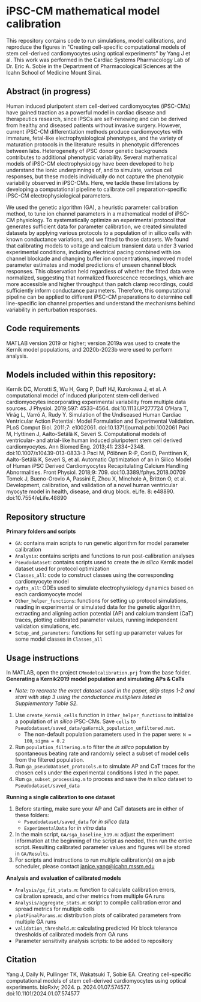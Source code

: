 # iPSC-CM mathematical model calibration
This repository contains code to run simulations, model calibrations, and reproduce the figures in "Creating cell-specific computational models of stem cell-derived cardiomyocytes using optical experiments" by Yang J et al. This work was performed in the Cardiac Systems Pharmacology Lab of Dr. Eric A. Sobie in the Department of Pharmacological Sciences at the Icahn School of Medicine Mount Sinai.
## Abstract (in progress)
Human induced pluripotent stem cell-derived cardiomyocytes (iPSC-CMs) have gained traction as a powerful model in cardiac disease and therapeutics research, since iPSCs are self-renewing and can be derived from healthy and diseased patients without invasive surgery. However, current iPSC-CM differentiation methods produce cardiomyocytes with immature, fetal-like electrophysiological phenotypes, and the variety of maturation protocols in the literature results in phenotypic differences between labs. Heterogeneity of iPSC donor genetic backgrounds contributes to additional phenotypic variability. Several mathematical models of iPSC-CM electrophysiology have been developed to help understand the ionic underpinnings of, and to simulate, various cell responses, but these models individually do not capture the phenotypic variability observed in iPSC-CMs. Here, we tackle these limitations by developing a computational pipeline to calibrate cell preparation-specific iPSC-CM electrophysiological parameters. 

We used the genetic algorithm (GA), a heuristic parameter calibration method, to tune ion channel parameters in a mathematical model of iPSC-CM physiology. To systematically optimize an experimental protocol that generates sufficient data for parameter calibration, we created simulated datasets by applying various protocols to a population of in silico cells with known conductance variations, and we fitted to those datasets. We found that calibrating models to voltage and calcium transient data under 3 varied experimental conditions, including electrical pacing combined with ion channel blockade and changing buffer ion concentrations, improved model parameter estimates and model predictions of unseen channel block responses. This observation held regardless of whether the fitted data were normalized, suggesting that normalized fluorescence recordings, which are more accessible and higher throughput than patch clamp recordings, could sufficiently inform conductance parameters. Therefore, this computational pipeline can be applied to different iPSC-CM preparations to determine cell line-specific ion channel properties and understand the mechanisms behind variability in perturbation responses. 
## Code requirements
MATLAB version 2019 or higher; version 2019a was used to create the Kernik model populations, and 2020b-2023b were used to perform analysis.
## Models included within this repository:
Kernik DC, Morotti S, Wu H, Garg P, Duff HJ, Kurokawa J, et al. A computational model of induced pluripotent stem‐cell derived cardiomyocytes incorporating experimental variability from multiple data sources. J Physiol. 2019;597: 4533–4564. doi:10.1113/JP277724
O’Hara T, Virág L, Varró A, Rudy Y. Simulation of the Undiseased Human Cardiac Ventricular Action Potential: Model Formulation and Experimental Validation. PLoS Comput Biol. 2011;7: e1002061. doi:10.1371/journal.pcbi.1002061
Paci M, Hyttinen J, Aalto-Setälä K, Severi S. Computational models of ventricular- and atrial-like human induced pluripotent stem cell derived cardiomyocytes. Ann Biomed Eng. 2013;41: 2334–2348. doi:10.1007/s10439-013-0833-3
Paci M, Pölönen R-P, Cori D, Penttinen K, Aalto-Setälä K, Severi S, et al. Automatic Optimization of an in Silico Model of Human iPSC Derived Cardiomyocytes Recapitulating Calcium Handling Abnormalities. Front Physiol. 2018;9: 709. doi:10.3389/fphys.2018.00709
Tomek J, Bueno-Orovio A, Passini E, Zhou X, Minchole A, Britton O, et al. Development, calibration, and validation of a novel human ventricular myocyte model in health, disease, and drug block. eLife. 8: e48890. doi:10.7554/eLife.48890

## Repository structure 
**Primary folders and scripts**
- `GA`: contains main scripts to run genetic algorithm for model parameter calibration
- `Analysis`: contains scripts and functions to run post-calibration analyses
- `Pseudodataset`: contains scripts used to create the *in silico* Kernik model dataset used for protocol optimization
- `Classes_all`: code to construct classes using the corresponding cardiomyocyte model
- `dydts_all`: ODEs used to simulate electrophysiology dynamics based on each cardiomyocyte model
- `Other_helper_functions`: functions for setting up protocol simulations, reading in experimental or simulated data for the genetic algorithm, extracting and aligning action potential (AP) and calcium transient (CaT) traces, plotting calibrated parameter values, running independent validation simulations, etc.
- `Setup_and_parameters`: functions for setting up parameter values for some model classes in `Classes_all`

## Usage instructions
In MATLAB, open the project `CMmodelcalibration.prj` from the base folder.
**Generating a Kernik2019 model population and simulating APs & CaTs**
- *Note: to recreate the exact dataset used in the paper, skip steps 1-2 and start with step 3 using the conductance multipliers listed in Supplementary Table S2.*
1. Use `create_Kernik_cells` function in `Other_helper_functions` to initialize a population of *in silico* iPSC-CMs. Save `cells` to `Pseudodataset/saved_data/gaKernik_population_unfiltered.mat`. 
	- The non-default population parameters used in the paper were: `N = 100`, `sigma = 0.2`
2. Run `population_filtering.m` to filter the *in silico* population by spontaneous beating rate and randomly select a subset of model cells from the filtered population. 
3. Run `ga_pseudoDataset_protocols.m` to simulate AP and CaT traces for the chosen cells under the experimental conditions listed in the paper.
4. Run `ga_subset_processing.m` to process and save the *in silico* dataset to `Pseudodataset/saved_data`
   
**Running a single calibration to one dataset**
1. Before starting, make sure your AP and CaT datasets are in either of these folders: 
	- `Pseudodataset/saved_data` for *in silico* data
	- `ExperimentalData` for *in vitro* data
2. In the main script, `GA/sga_baseline_k19.m`: adjust the experiment information at the beginning of the script as needed, then run the entire script. Resulting calibrated parameter values and figures will be stored in `GA/Results`.
3. For scripts and instructions to run multiple calibration(s) on a job scheduler, please contact janice.yang@icahn.mssm.edu
   
**Analysis and evaluation of calibrated models**
- `Analysis/ga_fit_stats.m`: function to calculate calibration errors, calibration spreads, and other metrics from multiple GA runs
- `Analysis/aggregate_stats.m`: script to compile calibration error and spread metrics for multiple cells
- `plotFinalParams.m`: distribution plots of calibrated parameters from multiple GA runs
- `validation_threshold.m`: calculating predicted IKr block tolerance thresholds of calibrated models from GA runs
- Parameter sensitivity analysis scripts: to be added to repository
## Citation 
Yang J, Daily N, Pullinger TK, Wakatsuki T, Sobie EA. Creating cell-specific computational models of stem cell-derived cardiomyocytes using optical experiments. bioRxiv; 2024. p. 2024.01.07.574577. doi:10.1101/2024.01.07.574577


